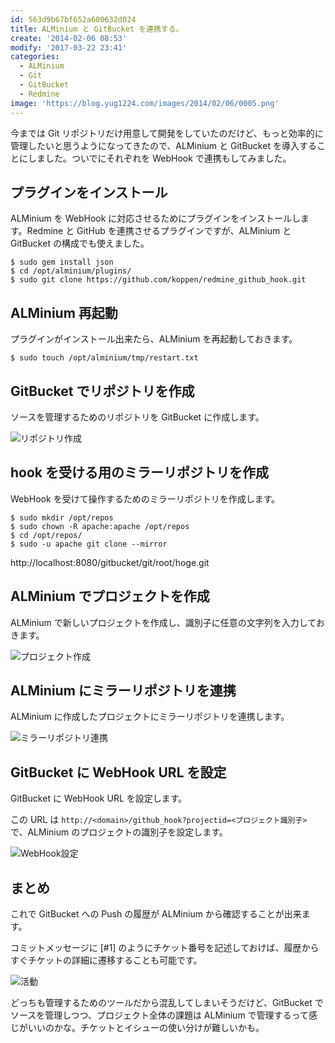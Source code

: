 ```yaml
---
id: 563d9b67bf652a600632d024
title: ALMinium と GitBucket を連携する。
create: '2014-02-06 08:53'
modify: '2017-03-22 23:41'
categories:
  - ALMinium
  - Git
  - GitBucket
  - Redmine
image: 'https://blog.yug1224.com/images/2014/02/06/0005.png'
---
```


今までは Git リポジトリだけ用意して開発をしていたのだけど、もっと効率的に管理したいと思うようになってきたので、ALMinium と GitBucket を導入することにしました。ついでにそれぞれを WebHook で連携もしてみました。

## プラグインをインストール

ALMinium を WebHook に対応させるためにプラグインをインストールします。Redmine と GitHub を連携させるプラグインですが、ALMinium と GitBucket の構成でも使えました。

```
$ sudo gem install json
$ cd /opt/alminium/plugins/
$ sudo git clone https://github.com/koppen/redmine_github_hook.git
```

<!-- more -->

## ALMinium 再起動

プラグインがインストール出来たら、ALMinium を再起動しておきます。

```
$ sudo touch /opt/alminium/tmp/restart.txt
```

## GitBucket でリポジトリを作成

ソースを管理するためのリポジトリを GitBucket に作成します。

![リポジトリ作成](/images/2014/02/06/0001.png)

## hook を受ける用のミラーリポジトリを作成

WebHook を受けて操作するためのミラーリポジトリを作成します。

```
$ sudo mkdir /opt/repos
$ sudo chown -R apache:apache /opt/repos
$ cd /opt/repos/
$ sudo -u apache git clone --mirror
```

http://localhost:8080/gitbucket/git/root/hoge.git

## ALMinium でプロジェクトを作成

ALMinium で新しいプロジェクトを作成し、識別子に任意の文字列を入力しておきます。

![プロジェクト作成](/images/2014/02/06/0002.png)

## ALMinium にミラーリポジトリを連携

ALMinium に作成したプロジェクトにミラーリポジトリを連携します。

![ミラーリポジトリ連携](/images/2014/02/06/0003.png)

## GitBucket に WebHook URL を設定

GitBucket に WebHook URL を設定します。

この URL は `http://<domain>/github_hook?projectid=<プロジェクト識別子>` で、ALMinium のプロジェクトの識別子を設定します。

![WebHook設定](/images/2014/02/06/0004.png)

## まとめ

これで GitBucket への Push の履歴が ALMinium から確認することが出来ます。

コミットメッセージに [#1] のようにチケット番号を記述しておけば、履歴からすぐチケットの詳細に遷移することも可能です。

![活動](/images/2014/02/06/0005.png)

どっちも管理するためのツールだから混乱してしまいそうだけど、GitBucket でソースを管理しつつ、プロジェクト全体の課題は ALMinium で管理するって感じがいいのかな。チケットとイシューの使い分けが難しいかも。
